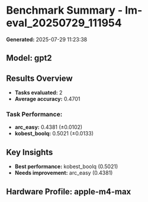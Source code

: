 # Benchmark Summary - lm-eval_20250729_111954

**Generated:** 2025-07-29 11:23:38

## Model: gpt2

## Results Overview
- **Tasks evaluated:** 2
- **Average accuracy:** 0.4701

### Task Performance:
- **arc_easy:** 0.4381 (±0.0102)
- **kobest_boolq:** 0.5021 (±0.0133)

## Key Insights
- **Best performance:** kobest_boolq (0.5021)
- **Needs improvement:** arc_easy (0.4381)

## Hardware Profile: apple-m4-max